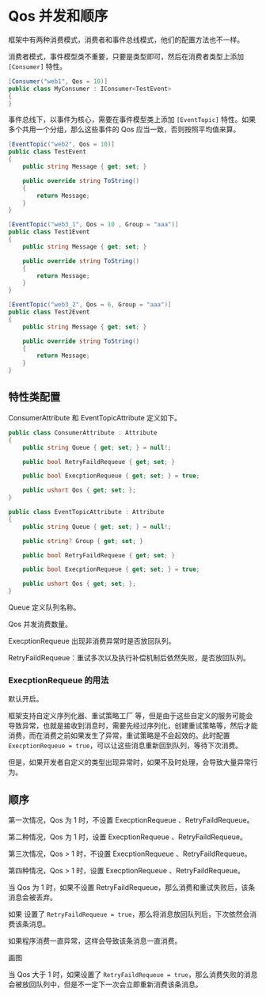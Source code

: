 # Qos 并发和顺序

框架中有两种消费模式，消费者和事件总线模式，他们的配置方法也不一样。



消费者模式，事件模型类不重要，只要是类型即可，然后在消费者类型上添加 `[Consumer]` 特性。

```csharp
[Consumer("web1", Qos = 10)]
public class MyConsumer : IConsumer<TestEvent>
{
}
```



事件总线下，以事件为核心，需要在事件模型类上添加 `[EventTopic]` 特性。如果多个共用一个分组，那么这些事件的 Qos 应当一致，否则按照平均值来算。

```csharp
[EventTopic("web2", Qos = 10)]
public class TestEvent
{
    public string Message { get; set; }

    public override string ToString()
    {
        return Message;
    }
}
```

```csharp
[EventTopic("web3_1", Qos = 10 , Group = "aaa")]
public class Test1Event
{
    public string Message { get; set; }

    public override string ToString()
    {
        return Message;
    }
}

[EventTopic("web3_2", Qos = 6, Group = "aaa")]
public class Test2Event
{
    public string Message { get; set; }

    public override string ToString()
    {
        return Message;
    }
}
```



## 特性类配置

ConsumerAttribute 和 EventTopicAttribute 定义如下。

```csharp
public class ConsumerAttribute : Attribute
{
    public string Queue { get; set; } = null!;

    public bool RetryFaildRequeue { get; set; }

    public bool ExecptionRequeue { get; set; } = true;

    public ushort Qos { get; set; };
}
```



```csharp
public class EventTopicAttribute : Attribute
{
    public string Queue { get; set; } = null!;

    public string? Group { get; set; }

    public bool RetryFaildRequeue { get; set; }

    public bool ExecptionRequeue { get; set; } = true;

    public ushort Qos { get; set; };
}
```

Queue 定义队列名称。

Qos 并发消费数量。

ExecptionRequeue 出现非消费异常时是否放回队列。

RetryFaildRequeue：重试多次以及执行补偿机制后依然失败，是否放回队列。



### ExecptionRequeue  的用法

默认开启。

框架支持自定义序列化器、重试策略工厂 等，但是由于这些自定义的服务可能会导致异常，也就是接收到消息时，需要先经过序列化，创建重试策略等，然后才能消费，而在消费之前如果发生了异常，重试策略是不会起效的。此时配置 `ExecptionRequeue = true`，可以让这些消息重新回到队列，等待下次消费。



但是，如果开发者自定义的类型出现异常时，如果不及时处理，会导致大量异常行为。



## 顺序

第一次情况，Qos 为 1 时，不设置 ExecptionRequeue 、RetryFaildRequeue。

第二种情况，Qos 为 1 时，设置 ExecptionRequeue 、RetryFaildRequeue。

第三次情况，Qos > 1 时，不设置 ExecptionRequeue 、RetryFaildRequeue。

第四种情况，Qos > 1 时，设置 ExecptionRequeue 、RetryFaildRequeue。



当 Qos 为 1 时，如果不设置 RetryFaildRequeue，那么消费和重试失败后，该条消息会被丢弃。

如果 设置了 `RetryFaildRequeue = true`，那么将消息放回队列后，下次依然会消费该条消息。

如果程序消费一直异常，这样会导致该条消息一直消费。

画图



当 Qos 大于 1 时，如果设置了  `RetryFaildRequeue = true`，那么消费失败的消息会被放回队列中，但是不一定下一次会立即重新消费该条消息。